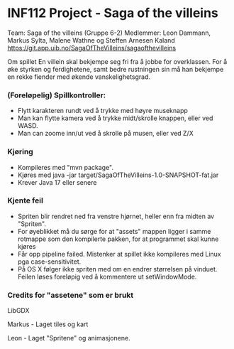 # INF112 Project - Saga of the villeins

Team: Saga of the villeins (Gruppe 6-2)
Medlemmer: Leon Dammann, Markus Sylta, Malene Wathne og Steffen Arnesen Kaland
https://git.app.uib.no/SagaOfTheVilleins/sagaofthevilleins

Om spillet
En villein skal bekjempe seg fri fra å jobbe for overklassen. For å øke styrken og ferdighetene, samt bedre rustningen sin må han bekjempe en rekke fiender med økende vanskelighetsgrad.

### (Foreløpelig) Spillkontroller:
* Flytt karakteren rundt ved å trykke med høyre museknapp
* Man kan flytte kamera ved å trykke midt/skrolle knappen, eller ved WASD.
* Man can zoome inn/ut ved å skrolle på musen, eller ved Z/X


### Kjøring 
* Kompileres med "mvn package".
* Kjøres med java -jar target/SagaOfTheVilleins-1.0-SNAPSHOT-fat.jar
* Krever Java 17 eller senere

### Kjente feil

* Spriten blir rendret ned fra venstre hjørnet, heller enn fra midten av "Spriten".
* For øyeblikket må du sørge for at "assets" mappen ligger i samme rotmappe som den kompilerte pakken,
  for at programmet skal kunne kjøres
* Får opp pipeline failed. Mistenker at spillet ikke kompileres med Linux pga case-sensitivitet.
* På OS X følger ikke spriten med om en endrer størrelsen på vinduet. Feilen løses foreløpig ved å kommentere ut setWindowMode.


### Credits for "assetene" som er brukt

LibGDX

Markus - Laget tiles og kart

Leon - Laget "Spritene" og animasjonene.
